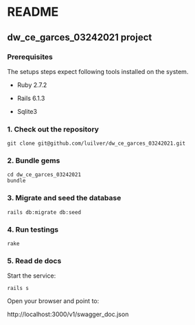 # README

## dw_ce_garces_03242021 project

### Prerequisites

The setups steps expect following tools installed on the system.

* Ruby 2.7.2

* Rails 6.1.3

* Sqlite3

### 1. Check out the repository

```
git clone git@github.com/luilver/dw_ce_garces_03242021.git
```

### 2. Bundle gems

```
cd dw_ce_garces_03242021
bundle
```

### 3. Migrate and seed the database

```
rails db:migrate db:seed
```

### 4. Run testings

```
rake
```

### 5. Read de docs

Start the service:

```
rails s
```

Open your browser and point to: 

http://localhost:3000/v1/swagger_doc.json
